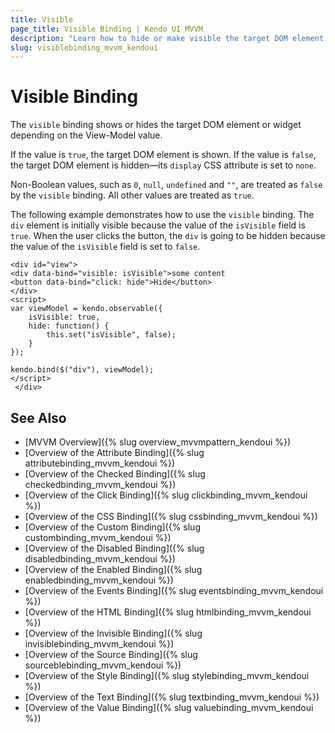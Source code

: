 ```yaml
---
title: Visible
page_title: Visible Binding | Kendo UI MVVM
description: "Learn how to hide or make visible the target DOM element or widget in correspondence with the View-model value by using the visible binding in Kendo UI MVVM."
slug: visiblebinding_mvvm_kendoui
---
```


# Visible Binding

The `visible` binding shows or hides the target DOM element or widget depending on the View-Model value.

If the value is `true`, the target DOM element is shown. If the value is `false`, the target DOM element is hidden&mdash;its `display` CSS attribute is set to `none`.

Non-Boolean values, such as `0`, `null`, `undefined` and `""`, are treated as `false` by the `visible` binding. All other values are treated as `true`.

The following example demonstrates how to use the `visible` binding. The `div` element is initially visible because the value of the `isVisible` field is `true`. When the user clicks the button, the `div` is going to be hidden because the value of the `isVisible` field is set to `false`.

    <div id="view">
    <div data-bind="visible: isVisible">some content
    <button data-bind="click: hide">Hide</button>
    </div>
    <script>
    var viewModel = kendo.observable({
        isVisible: true,
        hide: function() {
            this.set("isVisible", false);
        }
    });

    kendo.bind($("div"), viewModel);
    </script>
     </div>

## See Also

* [MVVM Overview]({% slug overview_mvvmpattern_kendoui %})
* [Overview of the Attribute Binding]({% slug attributebinding_mvvm_kendoui %})
* [Overview of the Checked Binding]({% slug checkedbinding_mvvm_kendoui %})
* [Overview of the Click Binding]({% slug clickbinding_mvvm_kendoui %})
* [Overview of the CSS Binding]({% slug cssbinding_mvvm_kendoui %})
* [Overview of the Custom Binding]({% slug custombinding_mvvm_kendoui %})
* [Overview of the Disabled Binding]({% slug disabledbinding_mvvm_kendoui %})
* [Overview of the Enabled Binding]({% slug enabledbinding_mvvm_kendoui %})
* [Overview of the Events Binding]({% slug eventsbinding_mvvm_kendoui %})
* [Overview of the HTML Binding]({% slug htmlbinding_mvvm_kendoui %})
* [Overview of the Invisible Binding]({% slug invisiblebinding_mvvm_kendoui %})
* [Overview of the Source Binding]({% slug sourceblebinding_mvvm_kendoui %})
* [Overview of the Style Binding]({% slug stylebinding_mvvm_kendoui %})
* [Overview of the Text Binding]({% slug textbinding_mvvm_kendoui %})
* [Overview of the Value Binding]({% slug valuebinding_mvvm_kendoui %})
